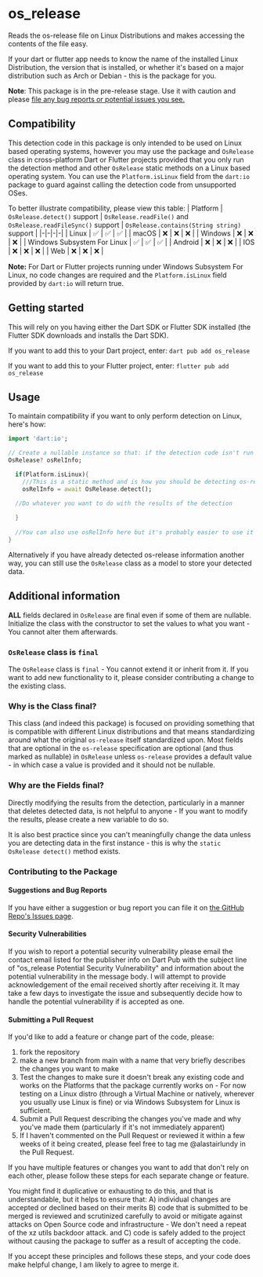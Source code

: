 # os_release
Reads the os-release file on Linux Distributions and makes accessing the contents of the file easy.

If your dart or flutter app needs to know the name of the installed Linux Distribution, the version that is installed, or whether it's based on a major distribution such as Arch or Debian - this is the package for you.

**Note**: This package is in the pre-release stage. Use it with caution and please [file any bug reports or potential issues you see.](https://github.com/alastairlundy/os_release/issues/)

## Compatibility

This detection code in this package is only intended to be used on Linux based operating systems, however you may use the package and ``OsRelease`` class in cross-platform Dart or Flutter projects provided that you only run the detection method and other ``OsRelease`` static methods on a Linux based operating system.
You can use the ``Platform.isLinux`` field from the `dart:io` package to guard against calling the detection code from unsupported OSes.

To better illustrate compatibility, please view this table:
| Platform | ``OsRelease.detect()`` support | ``OsRelease.readFile()`` and `OsRelease.readFileSync()` support | `OsRelease.contains(String string)` support |
|-|-|-|-|
| Linux | :white_check_mark: | :white_check_mark: |  :white_check_mark: |
| macOS | :x: | :x: | :x: |
| Windows | :x: | :x: | :x: |
| Windows Subsystem For Linux | :white_check_mark: | :white_check_mark: |  :white_check_mark: |
| Android | :x: | :x: | :x: |
| IOS | :x: | :x: | :x: |
| Web | :x: | :x: | :x: |

**Note:** For Dart or Flutter projects running under Windows Subsystem For Linux, no code changes are required and the ``Platform.isLinux`` field provided by `dart:io` will return true.

## Getting started
This will rely on you having either the Dart SDK or Flutter SDK installed (the Flutter SDK downloads and installs the Dart SDK).

If you want to add this to your Dart project, enter:
``dart pub add os_release``

If you want to add this to your Flutter project, enter:
``flutter pub add os_release``

## Usage
To maintain compatibility if you want to only perform detection on Linux, here's how:

```dart
import 'dart:io';

// Create a nullable instance so that: if the detection code isn't run on Linux it doesn't become a problem.
OsRelease? osRelInfo;

  if(Platform.isLinux){
    ///This is a static method and is how you should be detecting os-release info.
    osRelInfo = await OsRelease.detect();

  //Do whatever you want to do with the results of the detection
  
  }
 
  //You can also use osRelInfo here but it's probably easier to use it in the if statement above since osRelInfo there it is probably not null.
}
```

Alternatively if you have already detected os-release information another way, you can still use the ``OsRelease`` class as a model to store your detected data. 


## Additional information
__ALL__ fields declared in ``OsRelease`` are final even if some of them are nullable. Initialize the class with the constructor to set the values to what you want - You cannot alter them afterwards.

### ``OsRelease`` class is `final`

The ``OsRelease`` class is `final` - You cannot extend it or inherit from it. If you want to add new functionality to it, please consider contributing a change to the existing class.

### Why is the Class final?
This class (and indeed this package) is focused on providing something that is compatible with different Linux distributions and that means standardizing around what the original ``os-release`` itself standardized upon. Most fields that are optional in the `os-release` specification are optional (and thus marked as nullable) in `OsRelease` unless `os-release` provides a default value - in which case a value is provided and it should not be nullable.

### Why are the Fields final?
Directly modifying the results from the detection, particularly in a manner that deletes detected data, is not helpful to anyone - If you want to modify the results, please create a new variable to do so.

It is also best practice since you can't meaningfully change the data unless you are detecting data in the first instance - this is why the ``static OsRelease detect()`` method exists.

### Contributing to the Package

#### Suggestions and Bug Reports
If you have either a suggestion or bug report you can file it on [the GitHub Repo's Issues page](https://github.com/alastairlundy/os_release/issues).

#### Security Vulnerabilities
If you wish to report a potential security vulnerability please email the contact email listed for the publisher info on Dart Pub with the subject line of "os_release Potential Security Vulnerability" and information about the potential vulnerability in the message body. 
I will attempt to provide acknowledgement of the email received shortly after receiving it. It may take a few days to investigate the issue and subsequently decide how to handle the potential vulnerability if is accepted as one.

#### Submitting a Pull Request
If you'd like to add a feature or change part of the code, please:
1) fork the repository
2) make a new branch from main with a name that very briefly describes the changes you want to make
3) Test the changes to make sure it doesn't break any existing code and works on the Platforms that the package currently works on - For now testing on a Linux distro (through a Virtual Machine or natively, wherever you usually use Linux is fine) or via Windows Subsystem for Linux is sufficient.
4) Submit a Pull Request describing the changes you've made and why you've made them (particularly if it's not immediately apparent)
5) If I haven't commented on the Pull Request or reviewed it within a few weeks of it being created, please feel free to tag me @alastairlundy in the Pull Request.

If you have multiple features or changes you want to add that don't rely on each other, please follow these steps for each separate change or feature. 

You might find it duplicative or exhausting to do this, and that is understandable, but it helps to ensure that: 
A) individual changes are accepted or declined based on their merits
B) code that is submitted to be merged is reviewed and scrutinized carefully to avoid or mitigate against attacks on Open Source code and infrastructure - We don't need a repeat of the xz utils backdoor attack.
and C) code is safely added to the project without causing the package to suffer as a result of accepting the code. 

If you accept these principles and follows these steps, and your code does make helpful change, I am likely to agree to merge it.
